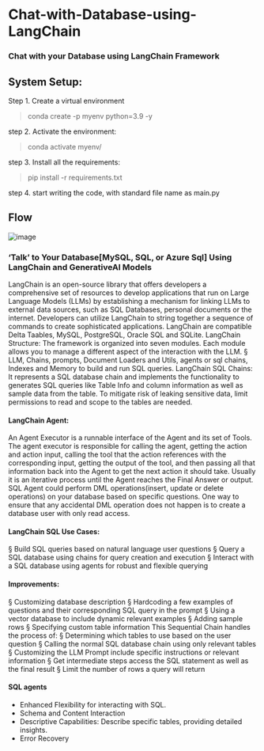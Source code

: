 # Chat-with-Database-using-LangChain
### <b> Chat with your Database using LangChain Framework </b>

## System Setup:
Step 1. Create a virtual environment
  > conda create -p myenv python=3.9 -y

step 2. Activate the environment:
  > conda activate myenv/

step 3. Install all the requirements:
  > pip install -r requirements.txt
 
step 4. start writing the code, with standard file name as main.py

## <b> Flow </b>
![image](https://github.com/Chandrakant817/Chat-with-Database-using-LangChain/assets/69152112/7e86e78e-c6cb-4f9d-b60f-a8a8d12f98ce)

### </b> ‘Talk’ to Your Database[MySQL, SQL, or Azure Sql] Using LangChain and GenerativeAI Models </b>

LangChain is an open-source library that offers developers a comprehensive set of resources to develop applications that run on Large Language Models (LLMs) by establishing a mechanism for linking LLMs to external data sources, such as SQL Databases, personal documents or the internet. Developers can utilize LangChain to string together a sequence of commands to create sophisticated applications.
LangChain are compatible Delta Taables, MySQL, PostgreSQL, Oracle SQL and SQLite.
LangChain Structure:
The framework is organized into seven modules. Each module allows you to manage a different aspect of the interaction with the LLM.
§ LLM, Chains, prompts, Document Loaders and Utils, agents or sql chains, Indexes and Memory to build and run SQL queries.
LangChain SQL Chains:
It represents a SQL database chain and implements the functionality to generates SQL queries like Table Info and column information as well as sample data from the table. To mitigate risk of leaking sensitive data, limit permissions to read and scope to the tables are needed.

#### LangChain Agent:
An Agent Executor is a runnable interface of the Agent and its set of Tools. The agent executor is responsible for calling the agent, getting the action and action input, calling the tool that the action references with the corresponding input, getting the output of the tool, and then passing all that information back into the Agent to get the next action it should take. Usually it is an iterative process until the Agent reaches the Final Answer or output.
SQL Agent could perform DML operations(insert, update or delete operations) on your database based on specific questions.
One way to ensure that any accidental DML operation does not happen is to create a database user with only read access.

#### LangChain SQL Use Cases:
§ Build SQL queries based on natural language user questions
§ Query a SQL database using chains for query creation and execution
§ Interact with a SQL database using agents for robust and flexible querying

#### Improvements:
§ Customizing database description
§ Hardcoding a few examples of questions and their corresponding SQL query in the prompt
§ Using a vector database to include dynamic relevant examples
§ Adding sample rows
§ Specifying custom table information
This Sequential Chain handles the process of:
§ Determining which tables to use based on the user question
§ Calling the normal SQL database chain using only relevant tables
§ Customizing the LLM Prompt include specific instructions or relevant information
§ Get intermediate steps access the SQL statement as well as the final result
§ Limit the number of rows a query will return

#### SQL agents
- Enhanced Flexibility for interacting with SQL.
- Schema and Content Interaction
- Descriptive Capabilities: Describe specific tables, providing detailed insights.
- Error Recovery
